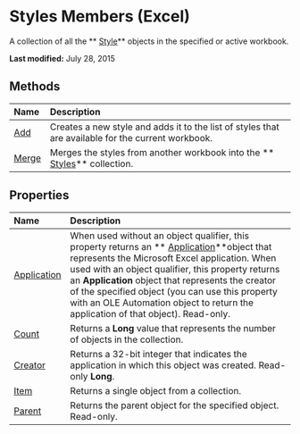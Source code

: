 
# Styles Members (Excel)
A collection of all the  ** [Style](3c1e9184-0075-5f46-9a1a-0b61d874d1f8.md)** objects in the specified or active workbook.

 **Last modified:** July 28, 2015


## Methods



|**Name**|**Description**|
|:-----|:-----|
| [Add](623ed34e-d79d-2f16-475a-0c58aef04aa4.md)|Creates a new style and adds it to the list of styles that are available for the current workbook.|
| [Merge](b2212f10-c16b-7108-8281-1c0375448f6d.md)|Merges the styles from another workbook into the  ** [Styles](146effdc-e007-814d-b110-f7bd944fc15f.md)** collection.|

## Properties



|**Name**|**Description**|
|:-----|:-----|
| [Application](4926c689-1328-ceb8-520d-74f029e45c98.md)|When used without an object qualifier, this property returns an  ** [Application](19b73597-5cf9-4f56-8227-b5211f657f6f.md)**object that represents the Microsoft Excel application. When used with an object qualifier, this property returns an  **Application** object that represents the creator of the specified object (you can use this property with an OLE Automation object to return the application of that object). Read-only.|
| [Count](cf423590-8ad6-add0-8c64-e2647807483a.md)|Returns a  **Long** value that represents the number of objects in the collection.|
| [Creator](4ca8554c-8acb-8715-c13c-456cb7c255e0.md)|Returns a 32-bit integer that indicates the application in which this object was created. Read-only  **Long**.|
| [Item](2101cf1a-b37f-23f8-25b2-dde124d7c702.md)|Returns a single object from a collection.|
| [Parent](fd127ed7-bc9c-8e05-9a7c-7636b7b27d34.md)|Returns the parent object for the specified object. Read-only.|
